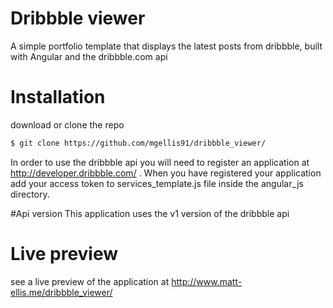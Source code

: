 # Dribbble viewer

A simple portfolio template that displays the latest posts from dribbble, built with Angular and the dribbble.com api

# Installation

download or clone the repo
```sh
$ git clone https://github.com/mgellis91/dribbble_viewer/
```

In order to use the dribbble api you will need to register an application at http://developer.dribbble.com/ . When you have registered your application add your access token to services_template.js file inside the angular_js directory.

#Api version
This application uses the v1 version of the dribbble api

# Live preview
see a live preview of the application at http://www.matt-ellis.me/dribbble_viewer/
